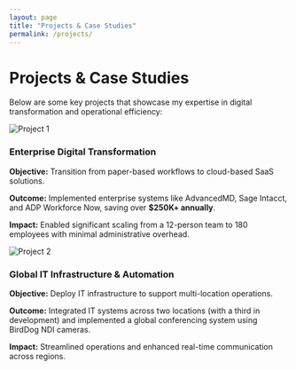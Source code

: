 ```yaml
---
layout: page
title: "Projects & Case Studies"
permalink: /projects/
---
```


# Projects & Case Studies

Below are some key projects that showcase my expertise in digital transformation and operational efficiency:

<div class="project-grid">
  <div class="project-item">
    <img src="/assets/images/project1.png" alt="Project 1" />
    <h3>Enterprise Digital Transformation</h3>
    <p><strong>Objective:</strong> Transition from paper-based workflows to cloud-based SaaS solutions.</p>
    <p><strong>Outcome:</strong> Implemented enterprise systems like AdvancedMD, Sage Intacct, and ADP Workforce Now, saving over <strong>$250K+ annually</strong>.</p>
    <p><strong>Impact:</strong> Enabled significant scaling from a 12-person team to 180 employees with minimal administrative overhead.</p>
  </div>

  <div class="project-item">
    <img src="/assets/images/project2.png" alt="Project 2" />
    <h3>Global IT Infrastructure & Automation</h3>
    <p><strong>Objective:</strong> Deploy IT infrastructure to support multi-location operations.</p>
    <p><strong>Outcome:</strong> Integrated IT systems across two locations (with a third in development) and implemented a global conferencing system using BirdDog NDI cameras.</p>
    <p><strong>Impact:</strong> Streamlined operations and enhanced real-time communication across regions.</p>
  </div>

  <!-- Add more .project-item divs as needed -->
</div>
